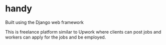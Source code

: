 # handy

Built using the Django web framework

This is freelance platform similar to Upwork where clients can post jobs and workers can apply for the jobs and be employed.
